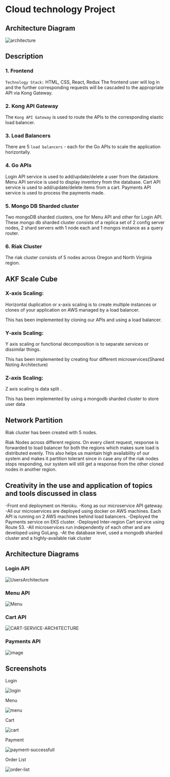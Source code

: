 # Cloud technology Project 

## Architecture Diagram

![architecture](https://user-images.githubusercontent.com/13406071/57175261-7dba6880-6dfe-11e9-9b3e-cccc85999057.png)

## Description

### 1. Frontend

`Technology Stack:` HTML, CSS, React, Redux
The frontend user will log in and the further corresponding requests will be cascaded to the appropriate API via Kong Gateway.

### 2. Kong API Gateway

The ```Kong API Gateway``` is used to route the APIs to the corresponding elastic load balancer.

### 3. Load Balancers

There are 5 ```load balancers``` - each for the Go APIs to scale the application horizontally.

### 4. Go APIs

Login API service is used to add/update/delete a user from the datastore.
Menu API service is used to display inventory from the database.
Cart API service is used to add/update/delete items from a cart.
Payments API service is used to process the payments made.

### 5.  Mongo DB Sharded cluster

Two mongoDB sharded clusters, one for Menu API and other for Login API. These mongo db sharded cluster consists of a replica set of 2 config server nodes, 2 shard servers with 1 node each and 1 mongos instance as a query router. 

### 6. Riak Cluster

The riak cluster consists of 5 nodes across Oregon and North Virginia region.

## AKF Scale Cube

### X-axis Scaling:

Horizontal duplication or x-axis scaling is to create multiple instances or clones of your application on AWS managed by a load balancer.

This has been implemented by cloning our APIs and using a load balancer.

### Y-axis Scaling:

Y axis scaling or functional decomposition is to separate services or dissimilar things.

This has been implemented by creating four different microservices(Shared Noting Architecture) 

### Z-axis Scaling:

Z axis scaling is data split .

This has been implemented by using a mongodb sharded cluster to store user data

## Network Partition

Riak cluster has been created with 5 nodes. 

Riak Nodes across different regions. On every client request, response is forwarded to load balancer for both the regions which makes sure load is distributed evenly. This also helps us maintain high availability of our system and makes it partition tolerant since in case any of the riak nodes stops responding, our system will still get a response from the other cloned nodes in another region.

## Creativity in the use and application of topics and tools discussed in class

-Front end deployment on Heroku.
-Kong as our microservice API gateway.
-All our microservices are deployed using docker on AWS machines. Each API is running on 2 AWS machines behind load balancers.
-Deployed the Payments service on EKS cluster.
-Deployed Inter-region Cart service using Route 53.
-All microservices run independently of each other and are developed using GoLang.
-At the database level, used a mongodb sharded cluster and a highly-available riak cluster

## Architecture Diagrams

### Login API
![UsersArchitecture](https://user-images.githubusercontent.com/13406071/57174572-c6215880-6df5-11e9-9616-d4b59374c3e4.png)

### Menu API
![Menu](https://user-images.githubusercontent.com/13406071/57174602-2e703a00-6df6-11e9-8f41-c185c8bacb38.png)

### Cart API
![CART-SERVICE-ARCHITECTURE](https://user-images.githubusercontent.com/13406071/57174389-f1567880-6df2-11e9-953d-ba41b9182303.png)

### Payments API
![image](https://user-images.githubusercontent.com/42900784/57173318-ae8ca480-6de2-11e9-8722-6f1daead1aff.png)

## Screenshots

Login

![login](https://user-images.githubusercontent.com/13406071/57174907-6e392080-6dfa-11e9-9775-bd874fc1a880.jpeg)

Menu

![menu](https://user-images.githubusercontent.com/13406071/57174923-78f3b580-6dfa-11e9-86e7-a0774b5f8a52.jpeg)

Cart

![cart](https://user-images.githubusercontent.com/13406071/57174926-8ad55880-6dfa-11e9-8b80-816edfeb5566.jpeg)

Payment

![payment-successfull](https://user-images.githubusercontent.com/13406071/57174928-9759b100-6dfa-11e9-92c7-13be2ac4a7e7.jpeg)

Order List

![order-list](https://user-images.githubusercontent.com/13406071/57174934-a50f3680-6dfa-11e9-9570-8ee937f9ff61.jpeg)
